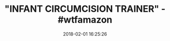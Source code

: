 ---
title: '"INFANT CIRCUMCISION TRAINER" - #wtfamazon'
name: 'Infant Circumcision Trainer, White'
date: '2018-02-01 16:25:26'
buy_now: >-
  https://www.amazon.com/Nasco-Infant-Circumcision-Trainer-White/dp/B0083Y0W26?SubscriptionId=AKIAIA5RBQIWQVTCUEUQ&tag=coldcutdeals-20&linkCode=xm2&camp=2025&creative=165953&creativeASIN=B0083Y0W26
description_markdown: |+
  Infant Circumcision Trainer, White

    - MPN: LF00904U

    - Authentic Nasco (Life/Form) product!

    - 5 year warranty

    - Made in the United States

    - Great for nursing and therapy students

tweet_id_str: '959100389483302913'
price: ''
you_save: ''
asin: B0083Y0W26
image: 'https://images-na.ssl-images-amazon.com/images/I/31Qqp4wNZyL.jpg'

---